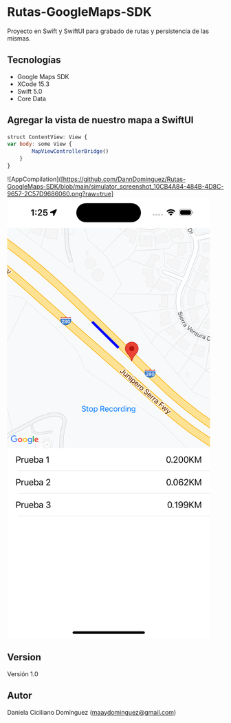 # Rutas-GoogleMaps-SDK

Proyecto en Swift y SwiftUI para grabado de rutas y persistencia de las mismas.

## Tecnologías

- Google Maps SDK
- XCode 15.3
- Swift 5.0 
- Core Data


## Agregar la vista de nuestro mapa a SwiftUI
```javascript
struct ContentView: View {
var body: some View {
        MapViewControllerBridge()
    }
}
```
![AppCompilation]([https://github.com/DannDominguez/Rutas-GoogleMaps-SDK/blob/main/simulator_screenshot_10CB4A84-484B-4D8C-9657-2C57D9686060.png?raw=true]
![AppCompilation](https://github.com/DannDominguez/Rutas-GoogleMaps-SDK/blob/main/Rutas%2013.25.50.png)


## Version
Versión 1.0

## Autor
Daniela Ciciliano Domínguez (maaydominguez@gmail.com)



